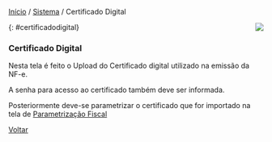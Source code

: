 [Início](index.md) / [Sistema](sistema.md) / Certificado Digital

<a href="http://docs.continentenuvem.com.br/dicas.html#dicas"><img align="right" src="http://docs.continentenuvem.com.br/images/dicas.png"></a>



{: #certificadodigital}

### Certificado Digital

Nesta tela é feito o Upload do Certificado digital utilizado na emissão da NF-e.

A senha para acesso ao certificado também deve ser informada.

Posteriormente deve-se parametrizar o certificado que for importado na tela de [Parametrização Fiscal](sistema_parametrizacao.md#geral)



[Voltar](sistema.md)

